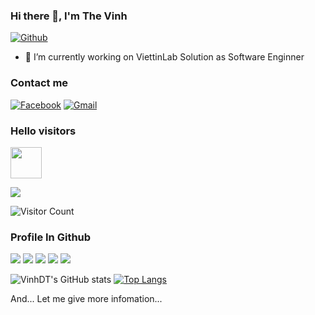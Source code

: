 ### Hi there 👋, I'm The Vinh

[![Github](https://img.shields.io/github/followers/vinh-dev?label=Follow&style=social)](https://github.com/vinh-dev)

- 🔭 I’m currently working on ViettinLab Solution as Software Enginner

### Contact me
                  
[![Facebook](https://img.shields.io/badge/facebook-%231877F2.svg?&style=for-the-badge&logo=facebook&logoColor=white)](https://www.facebook.com/thevinh2910)
[![Gmail](https://img.shields.io/badge/gmail-red?&style=for-the-badge&logo=gmail&logoColor=white)](https://mail.google.com/mail/u/0/?fs=1&to=vinh-dev@gmail.com&su=SUBJECT&body=BODY&tf=cm)


### Hello visitors

<p align="left">

  <img src='https://user-images.githubusercontent.com/5713670/87202985-820dcb80-c2b6-11ea-9f56-7ec461c497c3.gif' width='50"'>
 
</p>
 <a href="https://hits.seeyoufarm.com"><img src="https://hits.seeyoufarm.com/api/count/incr/badge.svg?url=https%3A%2F%2Fgithub.com%2Fvinh-dev&count_bg=%2379C83D&title_bg=%23555555&icon=&icon_color=%23E7E7E7&title=hits&edge_flat=false"/></a>
  
  ![Visitor Count](https://profile-counter.glitch.me/vinh-dev/count.svg)
  
### Profile In Github
![](http://github-profile-summary-cards.vercel.app/api/cards/profile-details?username=vinh-dev&theme=github)
![](http://github-profile-summary-cards.vercel.app/api/cards/repos-per-language?username=vinh-dev&theme=github)
![](http://github-profile-summary-cards.vercel.app/api/cards/most-commit-language?username=vinh-dev&theme=github)
![](http://github-profile-summary-cards.vercel.app/api/cards/stats?username=vinh-dev&theme=github)
![](http://github-profile-summary-cards.vercel.app/api/cards/productive-time?username=vinh-dev&theme=github&utcOffset=8)


![VinhDT's GitHub stats](https://github-readme-stats.vercel.app/api?username=vinh-dev&show_icons=true&theme=tokyonight)
[![Top Langs](https://github-readme-stats.vercel.app/api/top-langs/?username=vinh-dev&show_icons=true&theme=buefy&layout=compact&cache_seconds=1800&langs_count=8)](https://github.com/vinh-dev)

<p>
 

And...
Let me give more infomation...
  
</p>
